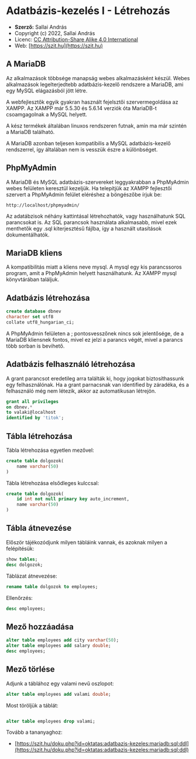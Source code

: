 # Adatbázis-kezelés I - Létrehozás

* **Szerző:** Sallai András
* Copyright (c) 2022, Sallai András
* Licenc: [CC Attribution-Share Alike 4.0 International](https://creativecommons.org/licenses/by-sa/4.0/)
* Web: [https://szit.hu](https://szit.hu)

## A MariaDB

Az alkalmazások többsége manapság webes alkalmazásként készül. Webes alkalmazások legelterjedtebb adatbázis-kezelő rendszere a MariaDB, ami egy MySQL elágazásból jött létre.

A webfejlesztők egyik gyakran használt fejelsztői szervermegoldása az XAMPP. Az XAMPP már 5.5.30 és 5.6.14 verziók óta MariaDB-t csoamgagolnak a MySQL helyett.

A kész termékek általában linuxos rendszeren futnak, amin ma már szintén a MariaDB található.

A MariaDB azonban teljesen kompatibilis a MySQL adatbázis-kezelő rendszerrel, így általában nem is vesszük észre a különbséget.

## PhpMyAdmin

A MariaDB és MySQL adatbázis-szervereket leggyakrabban a PhpMyAdmin webes felületen keresztül kezeljük. Ha telepítjük az XAMPP fejlesztői szervert a PhpMyAdmin felület eléréshez a böngészőbe írjuk be:

```url
http://localhost/phpmyadmin/
```

Az adatábzisok néhány kattintásal létrehozhatók, vagy használhatunk SQL parancsokat is. Az SQL parancsok használata alkalmasabb, mivel ezek menthetők egy .sql kiterjesztésű fájlba, így a használt utasítások dokumentálhatók.

## MariaDB kliens

A kompatibilitás miatt a kliens neve mysql. A mysql egy kis parancssoros program, amit a PhpMyAdmin helyett használhatunk. Az XAMPP mysql könyvtárában találjuk.

## Adatbázis létrehozása

```sql
create database dbnev
character set utf8
collate utf8_hungarian_ci;
```

A PhpMyAdmin felületen a ; pontosvesszőnek nincs sok jelentősége, de a MariaDB kliensnek fontos, mivel ez jelzi a parancs végét, mivel a parancs több sorban is bevihető.

## Adatbázis felhasználó létrehozása

A grant parancsot eredetileg arra találták ki, hogy jogokat 
biztosíthassunk egy felhasználónak. Ha a grant parnacsnak 
van identified by záradéka, és a felhasználó még nem létezik,
akkor az automatikusan létrejön.

```sql
grant all privileges
on dbnev.*
to valaki@localhost
identified by 'titok';
```

## Tábla létrehozása

Tábla létrehozása egyetlen mezővel:

```sql
create table dolgozok(
    name varchar(50)
)
```

Tábla létrehozása elsődleges kulccsal:

```sql
create table dolgozok(
    id int not null primary key auto_increment,
    name varchar(50)
)
```

## Tábla átnevezése

Először tájékozódjunk milyen tábláink vannak, és azoknak milyen a felépítésük:

```sql
show tables;
desc dolgozok;
```

Táblázat átnevezése:

```sql
rename table dolgozok to employees;
```

Ellenőrzés:

```sql
desc employees;
```


## Mező hozzáadása

```sql
alter table employees add city varchar(50);
alter table employees add salary double;
desc employees;
```

## Mező törlése

Adjunk a táblához egy valami nevű oszlopot:

```sql
alter table employees add valami double;
```

Most töröljük a táblát:

```sql

alter table employees drop valami;
```

Tovább a tananyaghoz:

* [https://szit.hu/doku.php?id=oktatas:adatbazis-kezeles:mariadb:sql:ddl](https://szit.hu/doku.php?id=oktatas:adatbazis-kezeles:mariadb:sql:ddl)
